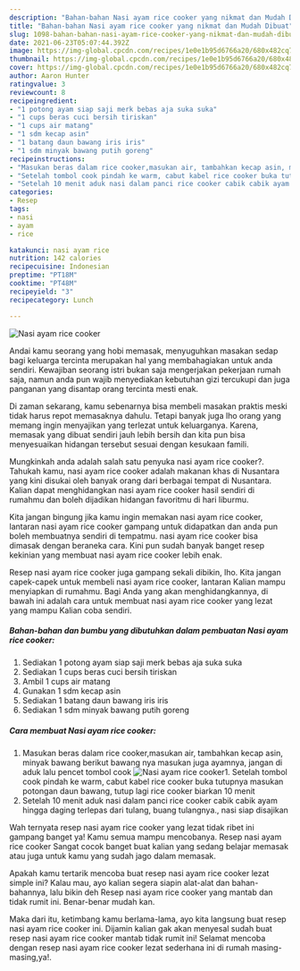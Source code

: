 ```yaml
---
description: "Bahan-bahan Nasi ayam rice cooker yang nikmat dan Mudah Dibuat"
title: "Bahan-bahan Nasi ayam rice cooker yang nikmat dan Mudah Dibuat"
slug: 1098-bahan-bahan-nasi-ayam-rice-cooker-yang-nikmat-dan-mudah-dibuat
date: 2021-06-23T05:07:44.392Z
image: https://img-global.cpcdn.com/recipes/1e0e1b95d6766a20/680x482cq70/nasi-ayam-rice-cooker-foto-resep-utama.jpg
thumbnail: https://img-global.cpcdn.com/recipes/1e0e1b95d6766a20/680x482cq70/nasi-ayam-rice-cooker-foto-resep-utama.jpg
cover: https://img-global.cpcdn.com/recipes/1e0e1b95d6766a20/680x482cq70/nasi-ayam-rice-cooker-foto-resep-utama.jpg
author: Aaron Hunter
ratingvalue: 3
reviewcount: 8
recipeingredient:
- "1 potong ayam siap saji merk bebas aja suka suka"
- "1 cups beras cuci bersih tiriskan"
- "1 cups air matang"
- "1 sdm kecap asin"
- "1 batang daun bawang iris iris"
- "1 sdm minyak bawang putih goreng"
recipeinstructions:
- "Masukan beras dalam rice cooker,masukan air, tambahkan kecap asin, minyak bawang berikut bawang nya masukan juga ayamnya, jangan di aduk lalu pencet tombol cook"
- "Setelah tombol cook pindah ke warm, cabut kabel rice cooker buka tutupnya masukan potongan daun bawang, tutup lagi rice cooker biarkan 10 menit"
- "Setelah 10 menit aduk nasi dalam panci rice cooker cabik cabik ayam hingga daging terlepas dari tulang, buang tulangnya., nasi siap disajikan"
categories:
- Resep
tags:
- nasi
- ayam
- rice

katakunci: nasi ayam rice 
nutrition: 142 calories
recipecuisine: Indonesian
preptime: "PT18M"
cooktime: "PT48M"
recipeyield: "3"
recipecategory: Lunch

---
```



![Nasi ayam rice cooker](https://img-global.cpcdn.com/recipes/1e0e1b95d6766a20/680x482cq70/nasi-ayam-rice-cooker-foto-resep-utama.jpg)

Andai kamu seorang yang hobi memasak, menyuguhkan masakan sedap bagi keluarga tercinta merupakan hal yang membahagiakan untuk anda sendiri. Kewajiban seorang istri bukan saja mengerjakan pekerjaan rumah saja, namun anda pun wajib menyediakan kebutuhan gizi tercukupi dan juga panganan yang disantap orang tercinta mesti enak.

Di zaman  sekarang, kamu sebenarnya bisa membeli masakan praktis meski tidak harus repot memasaknya dahulu. Tetapi banyak juga lho orang yang memang ingin menyajikan yang terlezat untuk keluarganya. Karena, memasak yang dibuat sendiri jauh lebih bersih dan kita pun bisa menyesuaikan hidangan tersebut sesuai dengan kesukaan famili. 



Mungkinkah anda adalah salah satu penyuka nasi ayam rice cooker?. Tahukah kamu, nasi ayam rice cooker adalah makanan khas di Nusantara yang kini disukai oleh banyak orang dari berbagai tempat di Nusantara. Kalian dapat menghidangkan nasi ayam rice cooker hasil sendiri di rumahmu dan boleh dijadikan hidangan favoritmu di hari liburmu.

Kita jangan bingung jika kamu ingin memakan nasi ayam rice cooker, lantaran nasi ayam rice cooker gampang untuk didapatkan dan anda pun boleh membuatnya sendiri di tempatmu. nasi ayam rice cooker bisa dimasak dengan beraneka cara. Kini pun sudah banyak banget resep kekinian yang membuat nasi ayam rice cooker lebih enak.

Resep nasi ayam rice cooker juga gampang sekali dibikin, lho. Kita jangan capek-capek untuk membeli nasi ayam rice cooker, lantaran Kalian mampu menyiapkan di rumahmu. Bagi Anda yang akan menghidangkannya, di bawah ini adalah cara untuk membuat nasi ayam rice cooker yang lezat yang mampu Kalian coba sendiri.

<!--inarticleads1-->

##### Bahan-bahan dan bumbu yang dibutuhkan dalam pembuatan Nasi ayam rice cooker:

1. Sediakan 1 potong ayam siap saji merk bebas aja suka suka
1. Sediakan 1 cups beras cuci bersih tiriskan
1. Ambil 1 cups air matang
1. Gunakan 1 sdm kecap asin
1. Sediakan 1 batang daun bawang iris iris
1. Sediakan 1 sdm minyak bawang putih goreng




<!--inarticleads2-->

##### Cara membuat Nasi ayam rice cooker:

1. Masukan beras dalam rice cooker,masukan air, tambahkan kecap asin, minyak bawang berikut bawang nya masukan juga ayamnya, jangan di aduk lalu pencet tombol cook
<img src="https://img-global.cpcdn.com/steps/c09193e01d6fa154/160x128cq70/nasi-ayam-rice-cooker-langkah-memasak-1-foto.jpg" alt="Nasi ayam rice cooker">1. Setelah tombol cook pindah ke warm, cabut kabel rice cooker buka tutupnya masukan potongan daun bawang, tutup lagi rice cooker biarkan 10 menit
1. Setelah 10 menit aduk nasi dalam panci rice cooker cabik cabik ayam hingga daging terlepas dari tulang, buang tulangnya., nasi siap disajikan




Wah ternyata resep nasi ayam rice cooker yang lezat tidak ribet ini gampang banget ya! Kamu semua mampu mencobanya. Resep nasi ayam rice cooker Sangat cocok banget buat kalian yang sedang belajar memasak atau juga untuk kamu yang sudah jago dalam memasak.

Apakah kamu tertarik mencoba buat resep nasi ayam rice cooker lezat simple ini? Kalau mau, ayo kalian segera siapin alat-alat dan bahan-bahannya, lalu bikin deh Resep nasi ayam rice cooker yang mantab dan tidak rumit ini. Benar-benar mudah kan. 

Maka dari itu, ketimbang kamu berlama-lama, ayo kita langsung buat resep nasi ayam rice cooker ini. Dijamin kalian gak akan menyesal sudah buat resep nasi ayam rice cooker mantab tidak rumit ini! Selamat mencoba dengan resep nasi ayam rice cooker lezat sederhana ini di rumah masing-masing,ya!.

